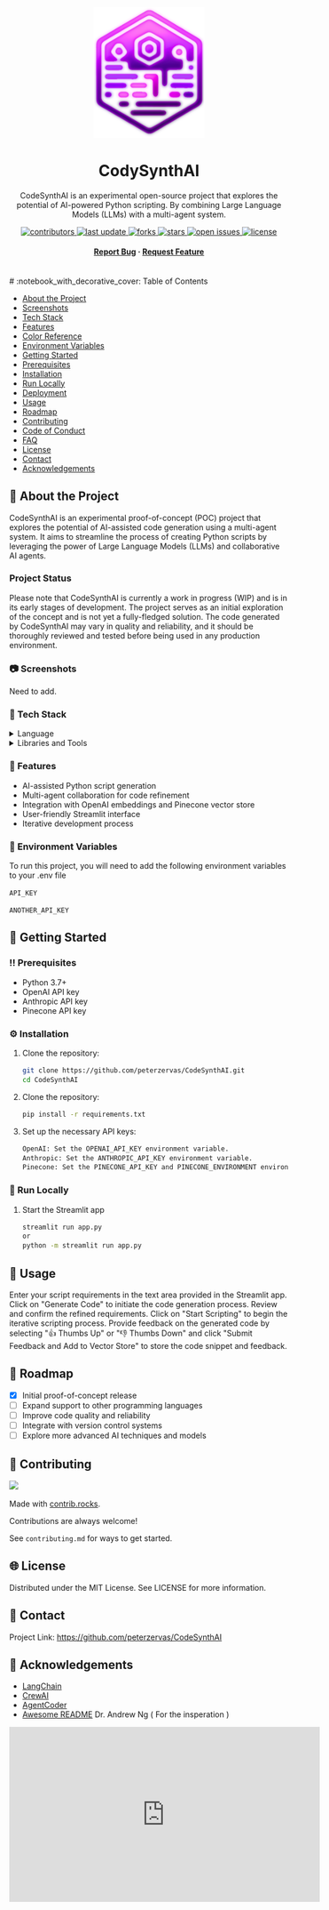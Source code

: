 <!--
Hey, thanks for using the awesome-readme-template template.  
If you have any enhancements, then fork this project and create a pull request 
or just open an issue with the label "enhancement".

Don't forget to give this project a star for additional support ;)
Maybe you can mention me or this repo in the acknowledgements too
-->
<div align="center">

  <img src="assets/logo.png" alt="logo" width="200" height="auto" />
  <h1>CodySynthAI</h1>
  <p>CodeSynthAI is an experimental open-source project that explores the potential of AI-powered Python scripting. By combining Large Language Models (LLMs) with a multi-agent system.</p>
  
<!-- Badges -->
<p>
  <a href="https://github.com/peterzervas/CodeSynthAI/graphs/contributors">
    <img src="https://img.shields.io/github/contributors/peterzervas/CodeSynthAI" alt="contributors" />
  </a>
  <a href="">
    <img src="https://img.shields.io/github/last-commit/peterzervas/CodeSynthAI" alt="last update" />
  </a>
  <a href="https://github.com/peterzervas/CodeSynthAI/network/members">
    <img src="https://img.shields.io/github/forks/peterzervas/CodeSynthAI" alt="forks" />
  </a>
  <a href="https://github.com/peterzervas/CodeSynthAI/stargazers">
    <img src="https://img.shields.io/github/stars/peterzervas/CodeSynthAI" alt="stars" />
  </a>
  <a href="https://github.com/peterzervas/CodeSynthAI/issues/">
    <img src="https://img.shields.io/github/issues/peterzervas/CodeSynthAI" alt="open issues" />
  </a>
  <a href="https://github.com/peterzervas/CodeSynthAI/blob/master/LICENSE">
    <img src="https://img.shields.io/github/license/peterzervas/CodeSynthAI.svg" alt="license" />
  </a>
</p>

<h4>
  <a href="https://github.com/peterzervas/CodeSynthAI/issues/">Report Bug</a>
  <span> · </span>
  <a href="https://github.com/peterzervas/CodeSynthAI/issues/">Request Feature</a>
</h4>
</div>

<br />
<!-- Table of Contents -->
# :notebook_with_decorative_cover: Table of Contents

- [About the Project](#star2-about-the-project)
- [Screenshots](#camera-screenshots)
- [Tech Stack](#space_invader-tech-stack)
- [Features](#dart-features)
- [Color Reference](#art-color-reference)
- [Environment Variables](#key-environment-variables)
- [Getting Started](#toolbox-getting-started)
- [Prerequisites](#bangbang-prerequisites)
- [Installation](#gear-installation)
- [Run Locally](#running-run-locally)
- [Deployment](#triangular_flag_on_post-deployment)
- [Usage](#eyes-usage)
- [Roadmap](#compass-roadmap)
- [Contributing](#wave-contributing)
- [Code of Conduct](#scroll-code-of-conduct)
- [FAQ](#grey_question-faq)
- [License](#warning-license)
- [Contact](#handshake-contact)
- [Acknowledgements](#gem-acknowledgements)

<!-- About the Project -->
## :star2: About the Project
CodeSynthAI is an experimental proof-of-concept (POC) project that explores the potential of AI-assisted code generation using a multi-agent system. It aims to streamline the process of creating Python scripts by leveraging the power of Large Language Models (LLMs) and collaborative AI agents.

### Project Status

Please note that CodeSynthAI is currently a work in progress (WIP) and is in its early stages of development. The project serves as an initial exploration of the concept and is not yet a fully-fledged solution. The code generated by CodeSynthAI may vary in quality and reliability, and it should be thoroughly reviewed and tested before being used in any production environment.

<!-- Screenshots -->
### :camera: Screenshots
Need to add.
<!-- <div align="center">
  <img src="https://placehold.co/600x400?text=Your+Screenshot+here" alt="screenshot" /> -->
</div>

<!-- TechStack -->
### :space_invader: Tech Stack

<details>
  <summary>Language</summary>
  <ul>
    <li><a href="https://www.python.org/">Python</a></li>
  </ul>
</details>

<details>
  <summary>Libraries and Tools</summary>
  <ul>
    <li><a href="https://www.anthropic.com/">Anthropic API</a></li>
    <li><a href="https://python.langchain.com/en/latest/">LangChain</a></li>
    <li><a href="https://github.com/hwchase17/langchain-experiments">LangChain Experimental</a></li>
    <li><a href="https://crewai.co/">CrewAI</a></li>
    <li><a href="https://streamlit.io/">Streamlit</a></li>
    <li><a href="https://openai.com/">OpenAI API</a></li>
    <li><a href="https://www.pinecone.io/">Pinecone</a></li>
  </ul>
</details>

<!-- Features -->
### :dart: Features

- AI-assisted Python script generation
- Multi-agent collaboration for code refinement
- Integration with OpenAI embeddings and Pinecone vector store
- User-friendly Streamlit interface
- Iterative development process

<!-- Env Variables -->
### :key: Environment Variables

To run this project, you will need to add the following environment variables to your .env file

`API_KEY`

`ANOTHER_API_KEY`

<!-- Getting Started -->
## :toolbox: Getting Started

<!-- Prerequisites -->
### :bangbang: Prerequisites

- Python 3.7+
- OpenAI API key
- Anthropic API key
- Pinecone API key

<!-- Installation -->
### :gear: Installation

1. Clone the repository:
   ```bash
   git clone https://github.com/peterzervas/CodeSynthAI.git
   cd CodeSynthAI
2. Clone the repository:
   ```bash
   pip install -r requirements.txt
3. Set up the necessary API keys:
    ```bash
    OpenAI: Set the OPENAI_API_KEY environment variable.
    Anthropic: Set the ANTHROPIC_API_KEY environment variable.
    Pinecone: Set the PINECONE_API_KEY and PINECONE_ENVIRONMENT environment variables.
<!-- Run Locally -->
### :running: Run Locally
1. Start the Streamlit app
    ```bash
    streamlit run app.py
    or
    python -m streamlit run app.py
<!-- Usage -->
## :eyes: Usage

Enter your script requirements in the text area provided in the Streamlit app.
Click on "Generate Code" to initiate the code generation process.
Review and confirm the refined requirements.
Click on "Start Scripting" to begin the iterative scripting process.
Provide feedback on the generated code by selecting "👍 Thumbs Up" or "👎 Thumbs Down" and click "Submit Feedback and Add to Vector Store" to store the code snippet and feedback.

<!-- Roadmap -->
## :compass: Roadmap

- [x] Initial proof-of-concept release
- [ ] Expand support to other programming languages
- [ ] Improve code quality and reliability
- [ ] Integrate with version control systems
- [ ] Explore more advanced AI techniques and models
<!-- Contributing -->
## :wave: Contributing
<a href="https://github.com/peterzervas/CodeSynthAI/graphs/contributors">
  <img src="https://contrib.rocks/image?repo=peterzervas/CodeSynthAI" />
</a>

Made with [contrib.rocks](https://contrib.rocks).

Contributions are always welcome!

See `contributing.md` for ways to get started.

<!-- License -->
## :globe_with_meridians: License

Distributed under the MIT License. See LICENSE for more information.

<!-- Contact -->
## :handshake: Contact

<!-- Your Name - [@twitter_handle](https://twitter.com/twitter_handle) - <email@email_client.com> -->

Project Link: [https://github.com/peterzervas/CodeSynthAI
](https://github.com/Louis3797/awesome-readme-template)

<!-- Acknowledgments -->
## :gem: Acknowledgements
- [LangChain](https://www.langchain.com/)
- [CrewAI](https://www.crewai.com/)
- [AgentCoder](https://arxiv.org/html/2312.13010v2)
- [Awesome README](https://github.com/matiassingers/awesome-readme)
Dr. Andrew Ng ( For the insperation )
<iframe width="560" height="315" src="https://www.youtube.com/embed/sal78ACtGTc?si=Gd_0H6Qx7Hq4o9Yt" title="YouTube video player" frameborder="0" allow="accelerometer; autoplay; clipboard-write; encrypted-media; gyroscope; picture-in-picture; web-share" referrerpolicy="strict-origin-when-cross-origin" allowfullscreen></iframe>
